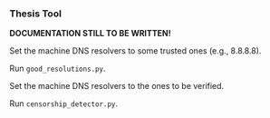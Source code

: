 ### Thesis Tool

**DOCUMENTATION STILL TO BE WRITTEN!**

Set the machine DNS resolvers to some trusted ones (e.g., 8.8.8.8).

Run `good_resolutions.py`.

Set the machine DNS resolvers to the ones to be verified.

Run `censorship_detector.py`.
